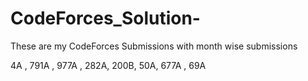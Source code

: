 # CodeForces_Solution-
These are my CodeForces Submissions with month wise submissions 

 4A , 791A , 977A , 282A, 200B, 50A, 677A , 69A
